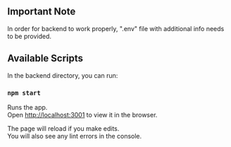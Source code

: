 ## Important Note

In order for backend to work properly, ".env" file with additional info needs to be provided.

## Available Scripts

In the backend directory, you can run:

### `npm start`

Runs the app.<br />
Open [http://localhost:3001](http://localhost:3001) to view it in the browser.

The page will reload if you make edits.<br />
You will also see any lint errors in the console.
